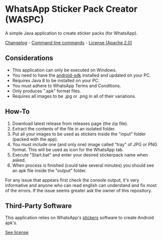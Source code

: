 # WhatsApp Sticker Pack Creator (WASPC)

A simple Java application to create sticker packs (for WhatsApp).

[Changelog](/CHANGELOG.md) - [Command line commands](/COMMANDS.md) - [License (Apache 2.0)](/LICENSE.md)

## Considerations

* This application can only be executed on Windows.
* You need to have the [android-sdk](https://developer.android.com/studio/?hl=es-419#downloads) installed and updated on your PC.
* Requires Java 8 to be installed on your PC.
* You must adhere to WhatsApp Terms and Conditions.
* Only produces ".apk" format files.
* Requires all images to be .jpg or .png in all of their variations.


## How-To

1. Download latest release from releases page (the zip file).
1. Extract the contents of the file in an isolated folder.
1. Put all your images to be used as stickers inside the "input" folder (packed with the app).
1. You must include one (and only one) image called "tray" of JPG or PNG format. This will be used as icon for the WhatsApp tab.
1. Execute "Start.bat" and enter your desired stickerpack name when asked.
1. When process is finished (could take several minutes) you should see an apk file inside the "output" folder.

For any issue that appears first check the console output, it's very informative and anyone who can read english can understand and fix most of the errors. If the issue seems greater ask the owner of this repository.


## Third-Party Software

This application relies on WhatsApp's [stickers](https://github.com/WhatsApp/stickers) software to create Android apk's.

[See license](/tools/third-party/WhatsApp-stickers/stickers-master/LICENSE)